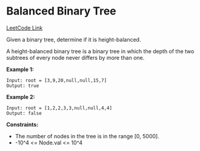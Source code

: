 # Balanced Binary Tree

[LeetCode Link](https://leetcode.com/problems/balanced-binary-tree/)

Given a binary tree, determine if it is height-balanced.

A height-balanced binary tree is a binary tree in which the depth of the two subtrees of every node never differs by more than one.

**Example 1:**

```
Input: root = [3,9,20,null,null,15,7]
Output: true
```

**Example 2:**

```
Input: root = [1,2,2,3,3,null,null,4,4]
Output: false
```

**Constraints:**
- The number of nodes in the tree is in the range [0, 5000].
- -10^4 <= Node.val <= 10^4
